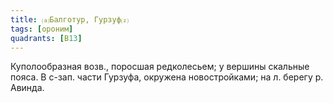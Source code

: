 ```yaml
---
title: ⒜Балготур, Гурзуф⒵
tags: [ороним]
quadrants: [В13]
---
```


Куполообразная возв., поросшая редколесьем; у вершины скальные пояса. В с-зап.
части Гурзуфа, окружена новостройками; на л. берегу р. Авинда.
